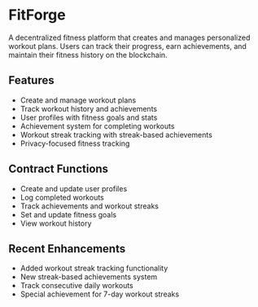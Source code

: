 # FitForge

A decentralized fitness platform that creates and manages personalized workout plans. Users can track their progress, earn achievements, and maintain their fitness history on the blockchain.

## Features
- Create and manage workout plans
- Track workout history and achievements 
- User profiles with fitness goals and stats
- Achievement system for completing workouts
- Workout streak tracking with streak-based achievements
- Privacy-focused fitness tracking

## Contract Functions
- Create and update user profiles
- Log completed workouts
- Track achievements and workout streaks
- Set and update fitness goals
- View workout history

## Recent Enhancements
- Added workout streak tracking functionality
- New streak-based achievements system
- Track consecutive daily workouts
- Special achievement for 7-day workout streaks
